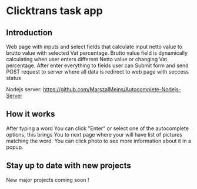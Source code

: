 # Clicktrans task app


## Introduction
Web page with inputs and select fields that calculate input netto value to brutto value with selected Vat percentage. Brutto value field is dynamically calculating when user enters different Netto value or changing Vat percentage. After enter everything to fields user can Submit form and send POST request to server where all data is redirect to web page with seccess status

Nodejs server: https://github.com/MarszalMeins/Autocomplete-Nodejs-Server


## How it works
After typing a word You can click "Enter" or select one of the autocomplete options, this brings You to next page where your will have list of pictures matching the word. You can click photo to see more information about it in a popup.


## Stay up to date with new projects
New major projects coming soon !
